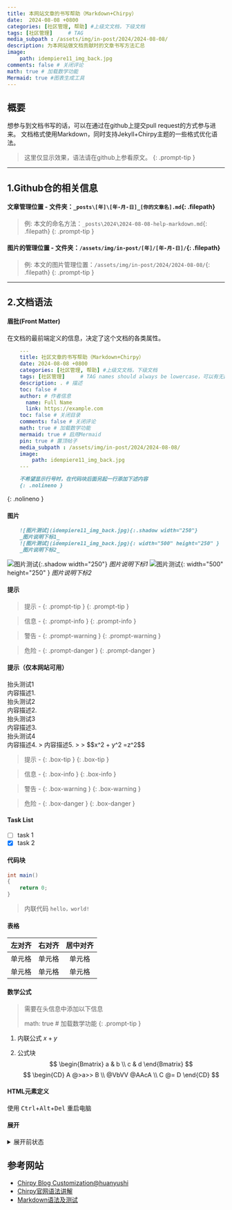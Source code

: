 ```yaml
---
title: 本网站文章的书写帮助（Markdown+Chirpy）
date:  2024-08-08 +0800
categories: [社区管理, 帮助] #上级文文档，下级文档
tags: [社区管理]     # TAG
media_subpath : /assets/img/in-post/2024/2024-08-08/
description: 为本网站做文档贡献时的文章书写方法汇总
image:
    path: idempiere11_img_back.jpg
comments: false # 关闭评论    
math: true # 加载数学功能
Mermaid: true #图表生成工具
---
```


## 概要

想参与到文档书写的话，可以在通过在github上提交pull request的方式参与进来。
文档格式使用Markdown，同时支持Jekyll+Chirpy主题的一些格式优化语法。

> 这里仅显示效果，语法请在github上参看原文。
{: .prompt-tip }

---

## 1.Github仓的相关信息

#### **文章管理位置** - 文件夹：`_posts\[年]\[年-月-日]_[你的文章名].md`{: .filepath}

   > 例: 本文的命名方法：`_posts\2024\2024-08-08-help-markdown.md`{: .filepath}
{: .prompt-tip }

#### **图片的管理位置** - 文件夹：`/assets/img/in-post/[年]/[年-月-日]/`{: .filepath}

   > 例: 本文的图片管理位置：`/assets/img/in-post/2024/2024-08-08/`{: .filepath}
{: .prompt-tip }

---

## 2.文档语法

#### 眉批(Front Matter)
在文档的最前端定义的信息，决定了这个文档的各类属性。

```yaml
    ---
    title: 社区文章的书写帮助（Markdown+Chirpy）
    date: 2024-08-08 +0800
    categories: [社区管理, 帮助] #上级文文档，下级文档
    tags: [社区管理]     # TAG names should always be lowercase，可以有无数个标签
    description: . # 描述
    toc: false #
    author: # 作者信息
      name: Full Name
      link: https://example.com
    toc: false # 关闭目录
    comments: false # 关闭评论
    math: true # 加载数学功能
    mermaid: true # 启用Mermaid
    pin: true # 置顶帖子
    media_subpath : /assets/img/in-post/2024/2024-08-08/
    image:
        path: idempiere11_img_back.jpg
    ---
```

```markdown
    不希望显示行号时，在代码块后面另起一行添加下述内容
    {: .nolineno }
```
{: .nolineno }

#### 图片


```markdown
    ![图片测试](idempiere11_img_back.jpg){:.shadow width="250"}
    _图片说明下标1_
    ![图片测试](idempiere11_img_back.jpg){: width="500" height="250" }
    _图片说明下标2_
```

![图片测试](idempiere11_img_back.jpg){:.shadow width="250"}
_图片说明下标1_
![图片测试](idempiere11_img_back.jpg){: width="500" height="250" }
_图片说明下标2_

#### 提示
  > 提示 - \{: .prompt-tip }
{: .prompt-tip }

  > 信息 - \{: .prompt-info }
{: .prompt-info }

  > 警告 - \{: .prompt-warning }
{: .prompt-warning }

  > 危险 - \{: .prompt-danger }
{: .prompt-danger }

#### 提示（仅本网站可用）
<div class="box-info" markdown="1">
<div class="title"> 抬头测试1 </div>
内容描述1.
</div>

<div class="box-tip" markdown="1">
<div class="title"> 抬头测试2 </div>
内容描述2.
</div>

<div class="box-warning" markdown="1">
<div class="title"> 抬头测试3 </div>
内容描述3.
</div>

<div class="box-danger" markdown="1">
<div class="title"> 抬头测试4 </div>
内容描述4.
> 内容描述5. 
> 
> $$x^2 + y^2 =z^2$$

</div>

  > 提示 - \{: .box-tip }
{: .box-tip }

  > 信息 - \{: .box-info }
{: .box-info }

  > 警告 - \{: .box-warning }
{: .box-warning }

  > 危险 - \{: .box-danger }
{: .box-danger }

#### Task List
* [ ] task 1
* [x] task 2

#### 代码块
  ```java
  int main()
  {
      return 0;
  }
  ```

  > 内联代码
`hello，world!`

#### 表格

| 左对齐 | 右对齐 | 居中对齐 |
| :-----| ----: | :----: |
| 单元格 | 单元格 | 单元格 |
| 单元格 | 单元格 | 单元格 |

#### 数学公式

> 需要在头信息中添加以下信息
> 
> math: true # 加载数学功能
{: .prompt-tip }

1. 内联公式
$x+y$

2. 公式块
$$
\begin{Bmatrix}
   a & b \\
   c & d
\end{Bmatrix}
$$
$$
\begin{CD}
   A @>a>> B \\
@VbVV @AAcA \\
   C @= D
\end{CD}
$$

#### HTML元素定义
使用 <kbd>Ctrl</kbd>+<kbd>Alt</kbd>+<kbd>Del</kbd> 重启电脑

#### 展开
<details class="details-block" markdown="1">
<summary> 展开前状态 </summary>
展开后信息
>
$$
x^2 + y^2 =z^2, \quad x_{1,2} = \frac{-b\pm\sqrt{b^2-4ac}}{2a}
$$
</details>


## 参考网站
- [Chirpy Blog Customization@huanyushi](https://huanyushi.github.io/posts/chirpy-blog-customization/)
- [Chirpy官网语法讲解](https://chirpy.cotes.page/posts/write-a-new-post/#table-of-contents)
- [Markdown语法及测试](https://www.cnblogs.com/olimi/p/16173745.html)
